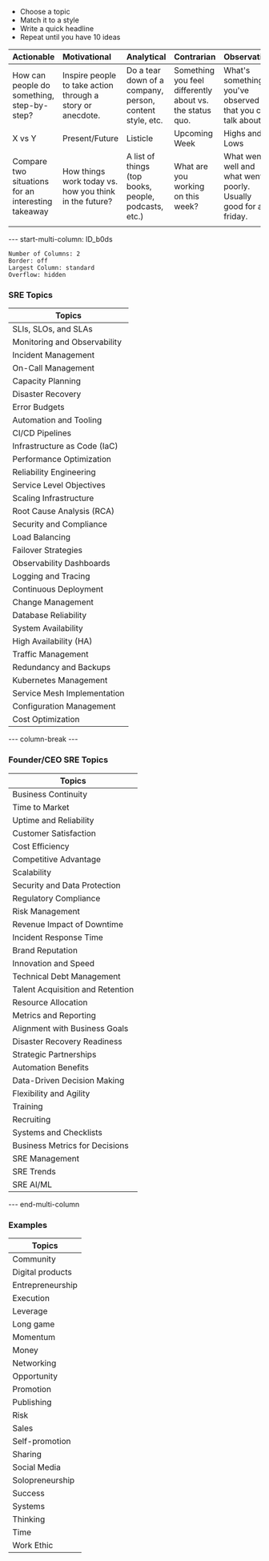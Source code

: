 - Choose a topic
- Match it to a style
- Write a quick headline
- Repeat until you have 10 ideas

| Actionable                                         | Motivational                                               | Analytical                                               | Contrarian                                               | Observation                                                     |
| :------------------------------------------------- | :--------------------------------------------------------- | :------------------------------------------------------- | :------------------------------------------------------- | :-------------------------------------------------------------- |
| How can people do something, step-by-step?         | Inspire people to take action through a story or anecdote. | Do a tear down of a company, person, content style, etc. | Something you feel differently about vs. the status quo. | What's something you've observed that you can talk about?       |
| X vs Y                                             | Present/Future                                             | Listicle                                                 | Upcoming Week                                            | Highs and Lows                                                  |
| Compare two situations for an interesting takeaway | How things work today vs. how you think in the future?     | A list of things (top books, people, podcasts, etc.)     | What are you working on this week?                       | What went well and what went poorly. Usually good for a friday. |
|                                                    |                                                            |                                                          |                                                          |                                                                 |





--- start-multi-column: ID_b0ds
```column-settings
Number of Columns: 2
Border: off
Largest Column: standard
Overflow: hidden
```
### SRE Topics

| **Topics**                   |
| ---------------------------- |
| SLIs, SLOs, and SLAs         |
| Monitoring and Observability |
| Incident Management          |
| On-Call Management           |
| Capacity Planning            |
| Disaster Recovery            |
| Error Budgets                |
| Automation and Tooling       |
| CI/CD Pipelines              |
| Infrastructure as Code (IaC) |
| Performance Optimization     |
| Reliability Engineering      |
| Service Level Objectives     |
| Scaling Infrastructure       |
| Root Cause Analysis (RCA)    |
| Security and Compliance      |
| Load Balancing               |
| Failover Strategies          |
| Observability Dashboards     |
| Logging and Tracing          |
| Continuous Deployment        |
| Change Management            |
| Database Reliability         |
| System Availability          |
| High Availability (HA)       |
| Traffic Management           |
| Redundancy and Backups       |
| Kubernetes Management        |
| Service Mesh Implementation  |
| Configuration Management     |
| Cost Optimization            |



--- column-break ---
### Founder/CEO SRE Topics

| **Topics**                       |
| -------------------------------- |
| Business Continuity              |
| Time to Market                   |
| Uptime and Reliability           |
| Customer Satisfaction            |
| Cost Efficiency                  |
| Competitive Advantage            |
| Scalability                      |
| Security and Data Protection     |
| Regulatory Compliance            |
| Risk Management                  |
| Revenue Impact of Downtime       |
| Incident Response Time           |
| Brand Reputation                 |
| Innovation and Speed             |
| Technical Debt Management        |
| Talent Acquisition and Retention |
| Resource Allocation              |
| Metrics and Reporting            |
| Alignment with Business Goals    |
| Disaster Recovery Readiness      |
| Strategic Partnerships           |
| Automation Benefits              |
| Data-Driven Decision Making      |
| Flexibility and Agility          |
| Training                         |
| Recruiting                       |
| Systems and Checklists           |
| Business Metrics for Decisions   |
| SRE Management                   |
| SRE Trends                       |
| SRE AI/ML                        |

--- end-multi-column




### Examples

| **Topics**       |
| ---------------- |
| Community        |
| Digital products |
| Entrepreneurship |
| Execution        |
| Leverage         |
| Long game        |
| Momentum         |
| Money            |
| Networking       |
| Opportunity      |
| Promotion        |
| Publishing       |
| Risk             |
| Sales            |
| Self-promotion   |
| Sharing          |
| Social Media     |
| Solopreneurship  |
| Success          |
| Systems          |
| Thinking         |
| Time             |
| Work Ethic       |

